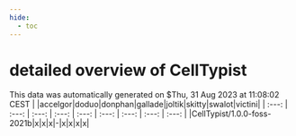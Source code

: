 ```yaml
---
hide:
  - toc
---
```


detailed overview of CellTypist
===============================


This data was automatically generated on $Thu, 31 Aug 2023 at 11:08:02 CEST
| |accelgor|doduo|donphan|gallade|joltik|skitty|swalot|victini|
| :---: | :---: | :---: | :---: | :---: | :---: | :---: | :---: | :---: |
|CellTypist/1.0.0-foss-2021b|x|x|x|-|x|x|x|x|
